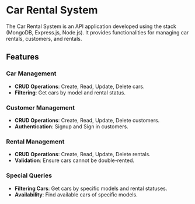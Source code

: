 # Car Rental System

The Car Rental System is an API application developed using the stack (MongoDB, Express.js, Node.js). It provides functionalities for managing car rentals, customers, and rentals.

## Features

### Car Management

- **CRUD Operations**: Create, Read, Update, Delete cars.
- **Filtering**: Get cars by model and rental status.

### Customer Management

- **CRUD Operations**: Create, Read, Update, Delete customers.
- **Authentication**: Signup and Sign in customers.

### Rental Management

- **CRUD Operations**: Create, Read, Update, Delete rentals.
- **Validation**: Ensure cars cannot be double-rented.

### Special Queries

- **Filtering Cars**: Get cars by specific models and rental statuses.
- **Availability**: Find available cars of specific models.
  
